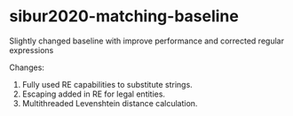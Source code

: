 # sibur2020-matching-baseline
Slightly changed baseline with improve performance and corrected regular expressions

Changes:
1. Fully used RE capabilities to substitute strings.
2. Escaping added in RE for legal entities.
3. Multithreaded Levenshtein distance calculation.
